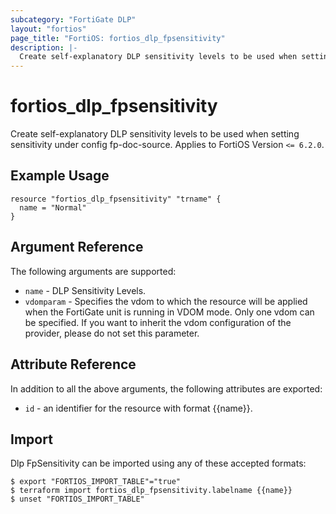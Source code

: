 ```yaml
---
subcategory: "FortiGate DLP"
layout: "fortios"
page_title: "FortiOS: fortios_dlp_fpsensitivity"
description: |-
  Create self-explanatory DLP sensitivity levels to be used when setting sensitivity under config fp-doc-source.
---
```


# fortios_dlp_fpsensitivity
Create self-explanatory DLP sensitivity levels to be used when setting sensitivity under config fp-doc-source. Applies to FortiOS Version `<= 6.2.0`.

## Example Usage

```hcl
resource "fortios_dlp_fpsensitivity" "trname" {
  name = "Normal"
}
```

## Argument Reference

The following arguments are supported:

* `name` - DLP Sensitivity Levels.
* `vdomparam` - Specifies the vdom to which the resource will be applied when the FortiGate unit is running in VDOM mode. Only one vdom can be specified. If you want to inherit the vdom configuration of the provider, please do not set this parameter.


## Attribute Reference

In addition to all the above arguments, the following attributes are exported:
* `id` - an identifier for the resource with format {{name}}.

## Import

Dlp FpSensitivity can be imported using any of these accepted formats:
```
$ export "FORTIOS_IMPORT_TABLE"="true"
$ terraform import fortios_dlp_fpsensitivity.labelname {{name}}
$ unset "FORTIOS_IMPORT_TABLE"
```
